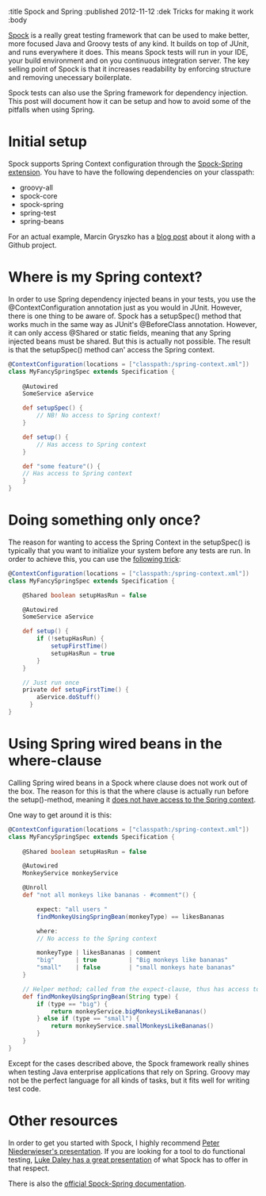 :title Spock and Spring
:published 2012-11-12
:dek Tricks for making it work
:body

[Spock](http://www.spockframework.org) is a really great testing framework that can be used to make better, more focused Java and Groovy tests of any kind. It builds on top of JUnit, and runs everywhere it does. This means Spock tests will run in your IDE, your build environment and on you continuous integration server. The key selling point of Spock is that it increases readability by enforcing structure and removing unecessary boilerplate.

Spock tests can also use the Spring framework for dependency injection. This post will document how it can be setup and how to avoid some of the pitfalls when using Spring.

Initial setup
==============
Spock supports Spring Context configuration through the [Spock-Spring extension](http://code.google.com/p/spock/wiki/SpringExtension). You have to have the following dependencies on your classpath:

* groovy-all
* spock-core
* spock-spring
* spring-test
* spring-beans

For an actual example, Marcin Gryszko has a [blog post](http://grysz.com/2011/02/15/testing-a-legacy-java-application-with-groovy-spock-spring-test-and-unitils/) about it along with a Github project.

Where is my Spring context?
===========================
In order to use Spring dependency injected beans in your tests, you use the @ContextConfiguration annotation just as you would in JUnit. However, there is one thing to be aware of. Spock has a setupSpec() method that works much in the same way as JUnit's @BeforeClass annotation. However, it can only access @Shared or static fields, meaning that any Spring injected beans must be shared. But this is actually not possible. The result is that the setupSpec() method can' access the Spring context.

```groovy
@ContextConfiguration(locations = ["classpath:/spring-context.xml"])
class MyFancySpringSpec extends Specification {
		
	@Autowired
	SomeService aService

	def setupSpec() {
		// NB! No access to Spring context!
	}

	def setup() {
		// Has access to Spring context
	}

	def "some feature"() {
	// Has access to Spring context
	}		
}
```


Doing something only once?
==========================
The reason for wanting to access the Spring Context in the setupSpec() is typically that you want to initialize your system before any tests are run. In order to achieve this, you can use the [following trick](https://groups.google.com/forum/?fromgroups=#!searchin/spockframework/junit$20code$20junit/spockframework/Ai4VFhUpus4/wPWhdNo0TR8J):

```groovy
@ContextConfiguration(locations = ["classpath:/spring-context.xml"])
class MyFancySpringSpec extends Specification {

 	@Shared boolean setupHasRun = false

  	@Autowired
  	SomeService aService

  	def setup() {
   		if (!setupHasRun) {
     		setupFirstTime()
      		setupHasRun = true
    	}
  	}

  	// Just run once
  	private def setupFirstTime() {
    	aService.doStuff()
	  }
}
```

Using Spring wired beans in the where-clause
============================================
Calling Spring wired beans in a Spock where clause does not work out of the box. The reason for this is that the where clause is actually run before the setup()-method, meaning it [does not have access to the Spring context](https://groups.google.com/forum/?fromgroups=#!topic/spockframework/MLmTPLFSTF8).

One way to get around it is this:

```groovy
@ContextConfiguration(locations = ["classpath:/spring-context.xml"])
class MyFancySpringSpec extends Specification {
	
  	@Shared boolean setupHasRun = false

  	@Autowired
  	MonkeyService monkeyService

  	@Unroll
  	def "not all monkeys like bananas - #comment"() {

  		expect: "all users "
  		findMonkeyUsingSpringBean(monkeyType) == likesBananas

  		where: 
  		// No access to the Spring context

  		monkeyType | likesBananas | comment
  		"big"	   | true	      | "Big monkeys like bananas"
  		"small"    | false        | "small monkeys hate bananas"
  	}

  	// Helper method; called from the expect-clause, thus has access to the Spring Context
  	def findMonkeyUsingSpringBean(String type) {
  		if (type == "big") {
  			return monkeyService.bigMonkeysLikeBananas()
  		} else if (type == "small") {
			return monkeyService.smallMonkeysLikeBananas()
  		}
  	}
}
```

Except for the cases described above, the Spock framework really shines when testing Java enterprise applications that rely on Spring. Groovy may not be the perfect language for all kinds of tasks, but it fits well for writing test code.

Other resources
================
In order to get you started with Spock, I highly recommend [Peter Niederwieser's presentation](http://vimeo.com/33947244). If you are looking for a tool to do functional testing, [Luke Daley has a great presentation](http://skillsmatter.com/podcast/groovy-grails/spock) of what Spock has to offer in that respect.

There is also the [official Spock-Spring documentation](http://code.google.com/p/spock/wiki/SpringExtension).